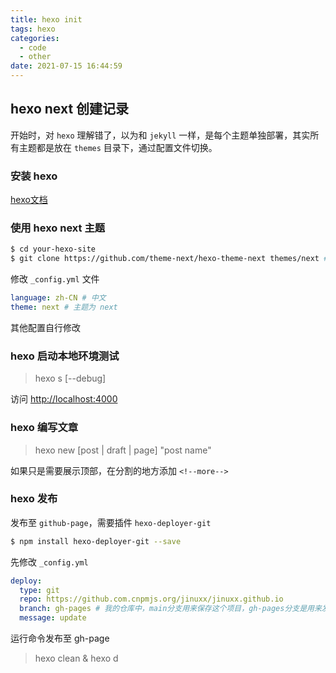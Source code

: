 ```yaml
---
title: hexo init
tags: hexo
categories:
  - code
  - other
date: 2021-07-15 16:44:59
---
```

## hexo next 创建记录
开始时，对 `hexo` 理解错了，以为和 `jekyll` 一样，是每个主题单独部署，其实所有主题都是放在 `themes` 目录下，通过配置文件切换。

### 安装 hexo
[hexo文档](https://hexo.io/zh-cn/docs/)
<!--more-->

### 使用 hexo next 主题
```sh
$ cd your-hexo-site
$ git clone https://github.com/theme-next/hexo-theme-next themes/next # 注意这个文件路径，不要多层嵌套了
```
修改 `_config.yml` 文件
```yml
language: zh-CN # 中文
theme: next # 主题为 next
```
其他配置自行修改

### hexo 启动本地环境测试
> hexo s [--debug]

访问 [http://localhost:4000](http://localhost:4000)

### hexo 编写文章
> hexo new [post | draft | page] "post name"

如果只是需要展示顶部，在分割的地方添加 `<!--more-->`

### hexo 发布
发布至 `github-page`，需要插件 `hexo-deployer-git`
```sh
$ npm install hexo-deployer-git --save
```
先修改 `_config.yml`
```yaml
deploy:
  type: git
  repo: https://github.com.cnpmjs.org/jinuxx/jinuxx.github.io
  branch: gh-pages # 我的仓库中，main分支用来保存这个项目，gh-pages分支是用来发布的
  message: update
```
运行命令发布至 gh-page
> hexo clean & hexo d

